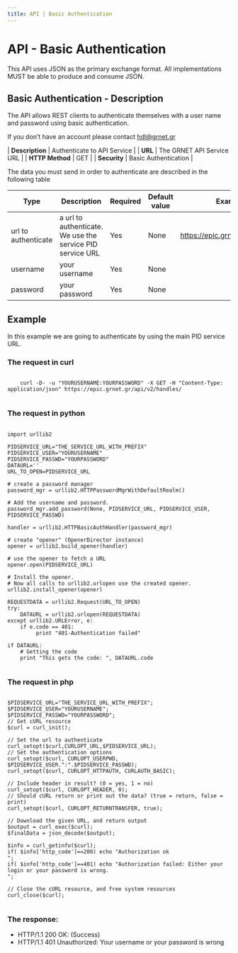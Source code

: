 ```yaml
---
title: API | Basic Authentication
---
```


# API - Basic Authentication

This API uses JSON as the primary exchange format. All implementations MUST be able to produce and consume JSON.

## Basic Authentication - Description
The API allows REST clients to authenticate themselves with a user name and password using basic authentication.

If you don’t have an account please contact hdl@grnet.gr

| **Description** | Authenticate to API Service |
| **URL**         | The GRNET API Service URL   |
| **HTTP Method** | GET                         |
| **Security**    | Basic Authentication        |

The data you must send in order to authenticate are described in the following table 


Type | Description | Required | Default value | Example value |
------|-------------|----------|---------------|---------------|
url to authenticate | a url to authenticate. We use the service PID service URL | Yes | None |  https://epic.grnet.gr/api/v2/handles/ |
username | your username | Yes |None| |
password | your password | Yes |None| |

## Example

In this example we are going to authenticate by using the main PID service URL.

### The request in curl

<pre><code>
    curl -D- -u "YOURUSERNAME:YOURPASSWORD" -X GET -H "Content-Type: application/json" https://epic.grnet.gr/api/v2/handles/

</code></pre>

### The request in python

<pre><code class="language-python">
import urllib2

PIDSERVICE_URL="THE_SERVICE_URL_WITH_PREFIX"
PIDSERVICE_USER="YOURUSERNAME"
PIDSERVICE_PASSWD="YOURPASSWORD"
DATAURL=''
URL_TO_OPEN=PIDSERVICE_URL
    
# create a password manager
password_mgr = urllib2.HTTPPasswordMgrWithDefaultRealm()
    
# Add the username and password.
password_mgr.add_password(None, PIDSERVICE_URL, PIDSERVICE_USER, PIDSERVICE_PASSWD)
    
handler = urllib2.HTTPBasicAuthHandler(password_mgr)
    
# create "opener" (OpenerDirector instance)
opener = urllib2.build_opener(handler)
    
# use the opener to fetch a URL
opener.open(PIDSERVICE_URL)
    
# Install the opener.
# Now all calls to urllib2.urlopen use the created opener.
urllib2.install_opener(opener)
    
REQUESTDATA = urllib2.Request(URL_TO_OPEN)    
try:
    DATAURL = urllib2.urlopen(REQUESTDATA)
except urllib2.URLError, e:
    if e.code == 401:
       	 print "401-Authentication failed"	
    
if DATAURL:
    # Getting the code
    print "This gets the code: ", DATAURL.code
 
</code></pre>

### The request in php 

<pre><code class="language-php5">
$PIDSERVICE_URL="THE_SERVICE_URL_WITH_PREFIX";
$PIDSERVICE_USER="YOURUSERNAME";
$PIDSERVICE_PASSWD="YOURPASSWORD";
// Get cURL resource
$curl = curl_init();
    
// Set the url to authenticate
curl_setopt($curl,CURLOPT_URL,$PIDSERVICE_URL);
// Set the authentication options
curl_setopt($curl, CURLOPT_USERPWD, $PIDSERVICE_USER.":".$PIDSERVICE_PASSWD);
curl_setopt($curl, CURLOPT_HTTPAUTH, CURLAUTH_BASIC);
    
// Include header in result? (0 = yes, 1 = no)
curl_setopt($curl, CURLOPT_HEADER, 0);
// Should cURL return or print out the data? (true = return, false = print)
curl_setopt($curl, CURLOPT_RETURNTRANSFER, true);
    
// Download the given URL, and return output
$output = curl_exec($curl);
$finalData = json_decode($output);
    
$info = curl_getinfo($curl);
if( $info['http_code']==200) echo "Authorization ok<br/>";
if( $info['http_code']==401) echo "Authorization failed: Either your login or your password is wrong.<br/>";

// Close the cURL resource, and free system resources
curl_close($curl);

</code></pre>

### The response:

- HTTP/1.1 200 OK: (Success) 
- HTTP/1.1 401 Unauthorized: Your username or your password is wrong

